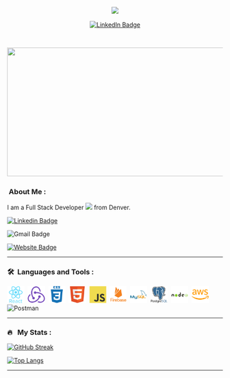 
<p align="center"><img src="https://media.giphy.com/media/Vf3ZKdillTMOOaOho0/giphy.gif" width="100"/></p>
<p align="center">
<a href="https://www.linkedin.com/in/JakeDavisCodes"><img src="https://img.shields.io/badge/LinkedIn-blue?style=for-the-badge&logo=linkedin&logoColor=white" alt="LinkedIn Badge"></a>
</p>
<p align="center"><img src="https://komarev.com/ghpvc/?username=JakeDavisCodes&style=flat-square&color=blue" alt=""></p>

<p align="center"><img src="https://media.giphy.com/media/Nx0rz3jtxtEre/giphy.gif" width="600" height="300"  /></p>

### &nbsp;About Me :

I am a Full Stack Developer <img src="https://media.giphy.com/media/1Aj491qX7K45qZs6EP/giphy.gif" width="30"> from Denver.

[![Linkedin Badge](https://img.shields.io/badge/-JakeDavisCodes-blue?style=flat&logo=Linkedin&logoColor=white)](https://www.linkedin.com/in/JakeDavisCodes)

![Gmail Badge](https://img.shields.io/badge/-jakedavisemail@gmail.com-red?style=for-the-badge&logo=gmail&logoColor=white)

[![Website Badge](https://img.shields.io/badge/website-000000?style=for-the-badge&logo=About.me&logoColor=white)](https://jacobrdavis.net)

---

### 🛠 &nbsp;Languages and Tools :

<p style="display:flex, align-items:center">
<img src="https://github.com/devicons/devicon/blob/master/icons/react/react-original-wordmark.svg" title="React" alt="React" width="40" height="40"/>&nbsp;
<img src="https://github.com/devicons/devicon/blob/master/icons/redux/redux-original.svg" title="Redux" alt="Redux " width="40" height="40"/>&nbsp;
<img src="https://github.com/devicons/devicon/blob/master/icons/css3/css3-plain-wordmark.svg"  title="CSS3" alt="CSS" width="40" height="40"/>&nbsp;
<img src="https://github.com/devicons/devicon/blob/master/icons/html5/html5-original.svg" title="HTML5" alt="HTML" width="40" height="40"/>&nbsp;
<img src="https://github.com/devicons/devicon/blob/master/icons/javascript/javascript-original.svg" title="JavaScript" alt="JavaScript" width="40" height="40"/>&nbsp;
<img src="https://github.com/devicons/devicon/blob/master/icons/firebase/firebase-plain-wordmark.svg" title="Firebase" alt="Firebase" width="40" height="40"/>&nbsp;
<img src="https://github.com/devicons/devicon/blob/master/icons/mysql/mysql-original-wordmark.svg" title="MySQL"  alt="MySQL" width="40" height="40"/>&nbsp;
  <img src="https://github.com/devicons/devicon/blob/master/icons/postgresql/postgresql-original-wordmark.svg" title="PosrtgreSQL"  alt="PosrtgreSQL" width="40" height="40"/>&nbsp;
<img src="https://github.com/devicons/devicon/blob/master/icons/nodejs/nodejs-original-wordmark.svg" title="NodeJS" alt="NodeJS" width="40" height="40"/>&nbsp;
<img src="https://github.com/devicons/devicon/blob/master/icons/amazonwebservices/amazonwebservices-plain-wordmark.svg" title="AWS" alt="AWS" width="40" height="40"/>&nbsp;
<img src="https://www.vectorlogo.zone/logos/getpostman/getpostman-icon.svg" title="Postman"  alt="Postman" width="40" height="40"/>&nbsp;
</p>

---

### 🔥 &nbsp; My Stats :
[![GitHub Streak](https://github-readme-streak-stats.herokuapp.com/?user=JakeDavisCodes&theme=dark&background=000000)](https://git.io/streak-stats)

[![Top Langs](https://github-readme-stats.vercel.app/api/top-langs/?username=JakeDavisCodes&layout=compact&theme=vision-friendly-dark)](https://github.com/anuraghazra/github-readme-stats)

---
